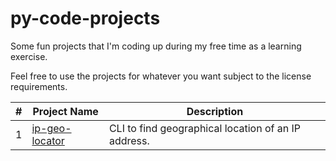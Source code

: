 # py-code-projects
Some fun projects that I'm coding up during my free time as a learning exercise.

Feel free to use the projects for whatever you want subject to the license requirements.

|#|Project Name|Description|
|----|------------|-----------|
|1|[ip-geo-locator](https://github.com/arjunkrishnababu96/py-code-projects/tree/master/ip-geo-locator)|CLI to find geographical location of an IP address.
